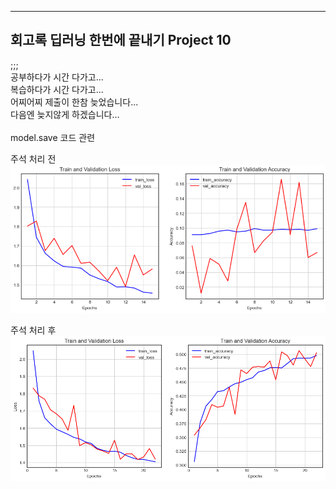   
***
## 회고록 딥러닝 한번에 끝내기 Project 10<br/>
;;;<br/>
공부하다가 시간 다가고...<br/>
복습하다가 시간 다가고...<br/>
어찌어찌 제출이 한참 늦었습니다...<br/>
다음엔 늦지않게 하겠습니다...<br/>
<br/>
model.save 코드 관련<br/>

주석 처리 전<br/>
![image1](./cifar10c.png)

주석 처리 후<br/>
![image1](./cifar10nc.png)
<br/>